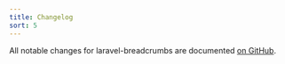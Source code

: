 ```yaml
---
title: Changelog
sort: 5
---
```


All notable changes for laravel-breadcrumbs are documented [on GitHub](https://github.com/rawilk/laravel-breadcrumbs/blob/main/CHANGELOG.md).
